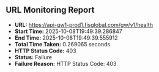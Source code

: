 ## URL Monitoring Report

- **URL:** https://api-gw1-prod1.fisglobal.com/gw/v1/health
- **Start Time:** 2025-10-08T19:49:39.286847
- **End Time:** 2025-10-08T19:49:39.555912
- **Total Time Taken:** 0.269065 seconds
- **HTTP Status Code:** 403
- **Status:** Failure
- **Failure Reason:** HTTP Status Code: 403
